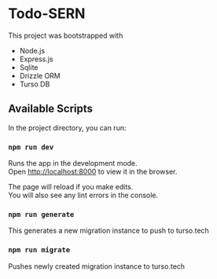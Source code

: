 # Todo-SERN

This project was bootstrapped with

- Node.js
- Express.js
- Sqlite
- Drizzle ORM
- Turso DB

## Available Scripts

In the project directory, you can run:

### `npm run dev`

Runs the app in the development mode.\
Open [http://localhost:8000](http://localhost:8000) to view it in the browser.

The page will reload if you make edits.\
You will also see any lint errors in the console.

### `npm run generate`

This generates a new migration instance to push to turso.tech

### `npm run migrate`

Pushes newly created migration instance to turso.tech
